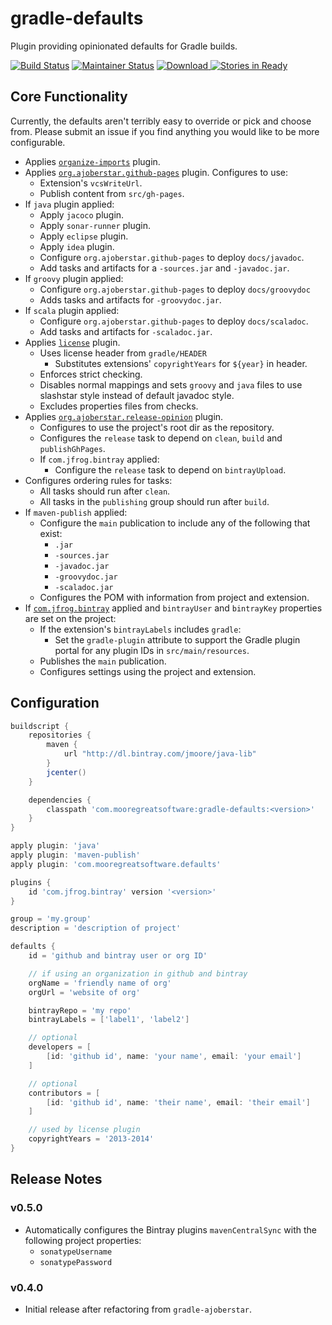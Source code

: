 # gradle-defaults

Plugin providing opinionated defaults for Gradle builds.

[![Build Status](https://travis-ci.org/ajoberstar/gradle-defaults.png?branch=master)](https://travis-ci.org/ajoberstar/gradle-defaults)
[![Maintainer Status](http://stillmaintained.com/ajoberstar/gradle-defaults.png)](http://stillmaintained.com/ajoberstar/gradle-defaults)
[ ![Download](https://api.bintray.com/packages/ajoberstar/gradle-plugins/org.ajoberstar%3Agradle-defaults/images/download.svg) ](https://bintray.com/ajoberstar/gradle-plugins/org.ajoberstar%3Agradle-defaults/_latestVersion)
[![Stories in Ready](https://badge.waffle.io/ajoberstar/gradle-defaults.png?label=ready&title=Ready)](https://waffle.io/ajoberstar/gradle-defaults)

## Core Functionality

Currently, the defaults aren't terribly easy to override or pick and choose from. Please submit an issue if you find anything you would like to be more configurable.

- Applies [`organize-imports`](https://github.com/ajoberstar/gradle-imports) plugin.
- Applies [`org.ajoberstar.github-pages`](https://github.com/ajoberstar/gradle-git) plugin. Configures to use:
	- Extension's `vcsWriteUrl`.
	- Publish content from `src/gh-pages`.
- If `java` plugin applied:
	- Apply `jacoco` plugin.
	- Apply `sonar-runner` plugin.
	- Apply `eclipse` plugin.
	- Apply `idea` plugin.
	- Configure `org.ajoberstar.github-pages` to deploy `docs/javadoc`.
	- Add tasks and artifacts for a `-sources.jar` and `-javadoc.jar`.
- If `groovy` plugin applied:
	- Configure `org.ajoberstar.github-pages` to deploy `docs/groovydoc`
	- Adds tasks and artifacts for `-groovydoc.jar`.
- If `scala` plugin applied:
	- Configure `org.ajoberstar.github-pages` to deploy `docs/scaladoc`.
	- Add tasks and artifacts for `-scaladoc.jar`.
- Applies [`license`](https://github.com/hierynomus/license-gradle-plugin) plugin.
	- Uses license header from `gradle/HEADER`
		- Substitutes extensions' `copyrightYears` for `${year}` in header.
	- Enforces strict checking.
	- Disables normal mappings and sets `groovy` and `java` files to use slashstar style instead of default javadoc style.
	- Excludes properties files from checks.
- Applies [`org.ajoberstar.release-opinion`](https://github.com/ajoberstar/gradle-git) plugin.
	- Configures to use the project's root dir as the repository.
	- Configures the `release` task to depend on `clean`, `build` and `publishGhPages`.
	- If `com.jfrog.bintray` applied:
		- Configure the `release` task to depend on `bintrayUpload`.
- Configures ordering rules for tasks:
	- All tasks should run after `clean`.
	- All tasks in the `publishing` group should run after `build`.
- If `maven-publish` applied:
	- Configure the `main` publication to include any of the following that exist:
		- `.jar`
		- `-sources.jar`
		- `-javadoc.jar`
		- `-groovydoc.jar`
		- `-scaladoc.jar`
	- Configures the POM with information from project and extension.
- If [`com.jfrog.bintray`](https://github.com/bintray/gradle-bintray-plugin) applied and `bintrayUser` and `bintrayKey` properties are set on the project:
	- If the extension's `bintrayLabels` includes `gradle`:
		- Set the `gradle-plugin` attribute to support the Gradle plugin portal for any plugin IDs in `src/main/resources`.
	- Publishes the `main` publication.
	- Configures settings using the project and extension.

## Configuration

```groovy
buildscript {
    repositories {
        maven {
            url "http://dl.bintray.com/jmoore/java-lib"
        }
        jcenter()
    }

    dependencies {
        classpath 'com.mooregreatsoftware:gradle-defaults:<version>'
    }
}

apply plugin: 'java'
apply plugin: 'maven-publish'
apply plugin: 'com.mooregreatsoftware.defaults'

plugins {
	id 'com.jfrog.bintray' version '<version>'
}

group = 'my.group'
description = 'description of project'

defaults {
	id = 'github and bintray user or org ID'

	// if using an organization in github and bintray
	orgName = 'friendly name of org'
	orgUrl = 'website of org'

	bintrayRepo = 'my repo'
	bintrayLabels = ['label1', 'label2']

	// optional
	developers = [
		[id: 'github id', name: 'your name', email: 'your email']
	]

	// optional
	contributors = [
		[id: 'github id', name: 'their name', email: 'their email']
	]

	// used by license plugin
	copyrightYears = '2013-2014'
}
```

## Release Notes

### v0.5.0

- Automatically configures the Bintray plugins `mavenCentralSync` with the
following project properties:
	- `sonatypeUsername`
	- `sonatypePassword`

### v0.4.0

- Initial release after refactoring from `gradle-ajoberstar`.
